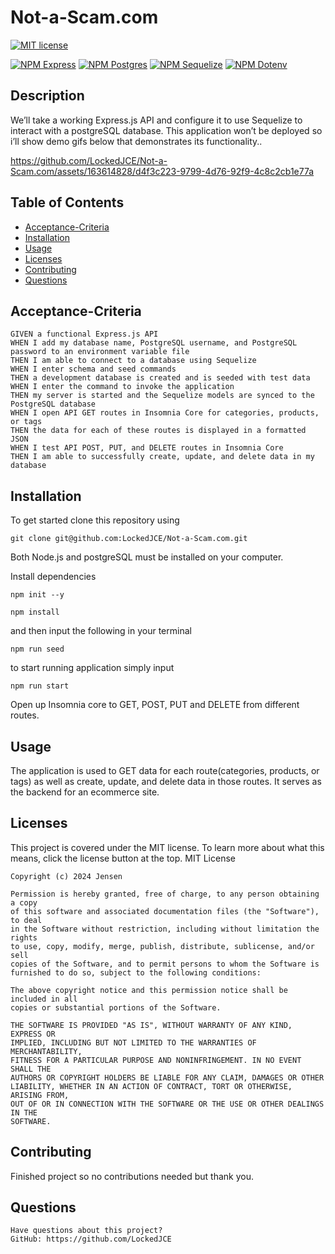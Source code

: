 # Not-a-Scam.com
 [![MIT license](https://img.shields.io/badge/License-MIT-yellow.svg)](https://lbesson.mit-license.org/)

 [![NPM Express](https://img.shields.io/badge/NPM-Express-green.svg)](https://www.npmjs.com/package/express)
 [![NPM Postgres](https://img.shields.io/badge/NPM-Postgres-green.svg)](https://www.npmjs.com/package/pg)
 [![NPM Sequelize](https://img.shields.io/badge/NPM-Sequelize-green.svg)](https://www.npmjs.com/package/sequelize)
 [![NPM Dotenv](https://img.shields.io/badge/NPM-Dotenv-green.svg)](https://www.npmjs.com/package/dotenv)
 
## Description

We’ll take a working Express.js API and configure it to use Sequelize to interact with a postgreSQL database. This application won’t be deployed so i’ll show demo gifs below that demonstrates its functionality..

https://github.com/LockedJCE/Not-a-Scam.com/assets/163614828/d4f3c223-9799-4d76-92f9-4c8c2cb1e77a

## Table of Contents
  * [Acceptance-Criteria](#acceptance-criteria)
  * [Installation](#installation)
  * [Usage](#usage)
  * [Licenses](#licenses)
  * [Contributing](#contributing)
  * [Questions](#questions)
## Acceptance-Criteria
    GIVEN a functional Express.js API
    WHEN I add my database name, PostgreSQL username, and PostgreSQL password to an environment variable file
    THEN I am able to connect to a database using Sequelize
    WHEN I enter schema and seed commands
    THEN a development database is created and is seeded with test data
    WHEN I enter the command to invoke the application
    THEN my server is started and the Sequelize models are synced to the PostgreSQL database
    WHEN I open API GET routes in Insomnia Core for categories, products, or tags
    THEN the data for each of these routes is displayed in a formatted JSON
    WHEN I test API POST, PUT, and DELETE routes in Insomnia Core
    THEN I am able to successfully create, update, and delete data in my database
  ## Installation
To get started clone this repository using 
<br>
```terminal
git clone git@github.com:LockedJCE/Not-a-Scam.com.git
```
Both Node.js and postgreSQL must be installed on your computer.

Install dependencies 
```terminal
npm init --y
``` 
```terminal
npm install
```
and then input the following in your terminal
```terminal
npm run seed
```
to start running application simply input 
```terminal
npm run start
```
Open up Insomnia core to GET, POST, PUT and DELETE from different routes.
  ## Usage
   The application is used to GET data for each route(categories, products, or tags) as well as create, update, and delete data in those routes. It serves as the backend for an ecommerce site.
  ## Licenses
  This project is covered under the MIT license. To learn more about what this means, click the license button at the top.
  MIT License

    Copyright (c) 2024 Jensen

    Permission is hereby granted, free of charge, to any person obtaining a copy
    of this software and associated documentation files (the "Software"), to deal
    in the Software without restriction, including without limitation the rights
    to use, copy, modify, merge, publish, distribute, sublicense, and/or sell
    copies of the Software, and to permit persons to whom the Software is
    furnished to do so, subject to the following conditions:

    The above copyright notice and this permission notice shall be included in all
    copies or substantial portions of the Software.

    THE SOFTWARE IS PROVIDED "AS IS", WITHOUT WARRANTY OF ANY KIND, EXPRESS OR
    IMPLIED, INCLUDING BUT NOT LIMITED TO THE WARRANTIES OF MERCHANTABILITY,
    FITNESS FOR A PARTICULAR PURPOSE AND NONINFRINGEMENT. IN NO EVENT SHALL THE
    AUTHORS OR COPYRIGHT HOLDERS BE LIABLE FOR ANY CLAIM, DAMAGES OR OTHER
    LIABILITY, WHETHER IN AN ACTION OF CONTRACT, TORT OR OTHERWISE, ARISING FROM,
    OUT OF OR IN CONNECTION WITH THE SOFTWARE OR THE USE OR OTHER DEALINGS IN THE
    SOFTWARE.
  ## Contributing
  Finished project so no contributions needed but thank you.
  ## Questions
    Have questions about this project?  
    GitHub: https://github.com/LockedJCE  

